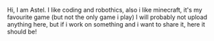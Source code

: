 Hi, I am Astel.
I like coding and robothics, also i like minecraft, it's my favourite game (but not the only game i play)
I will probably not upload anything here, but if i work on something and i want to share it, here it should be!
